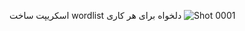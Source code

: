 اسکریپت ساخت wordlist دلخواه برای هر کاری
![Shot 0001](https://github.com/user-attachments/assets/428e3503-a471-4c5d-8265-1b384aafe4c7)
